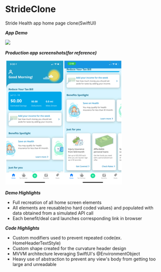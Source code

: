 # StrideClone
Stride Health app home page clone(SwiftUI)

***App Demo***

<img src="Images/demo.gif" height="400">

***Production app screenshots(for reference)***

<img src="Images/screenshots.png" height="400">

***Demo Highlights***

- Full recreation of all home screen elements
- All elements are reusable(no hard coded values) and populated with data obtained from a simulated API call
- Each benefit/deal card launches corresponding link in browser

***Code Highlights***

- Custom modifiers used to prevent repeated code(ex. HomeHeaderTextStyle)
- Custom shape created for the curvature header design
- MVVM architecture leveraging SwiftUI's @EnvironmentObject
- Heavy use of abstraction to prevent any view's body from getting too large and unreadable
